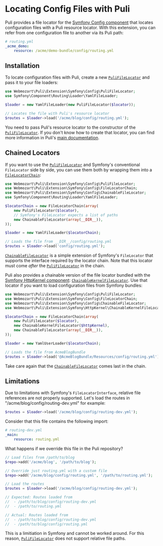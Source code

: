 Locating Config Files with Puli
===============================

Puli provides a file locator for the [Symfony Config component] that locates
configuration files with a Puli resource locator. With this extension, you can
refer from one configuration file to another via its Puli path:

```yaml
# routing.yml
_acme_demo:
    resource: /acme/demo-bundle/config/routing.yml
```

Installation
------------

To locate configuration files with Puli, create a new [`PuliFileLocator`] and
pass it to your file loaders:

```php
use Webmozart\Puli\Extension\Symfony\Config\PuliFileLocator;
use Symfony\Component\Routing\Loader\YamlFileLoader;

$loader = new YamlFileLoader(new PuliFileLocator($locator));

// Locates the file with Puli's resource locator
$routes = $loader->load('/acme/blog/config/routing.yml');
```

You need to pass Puli's resource locator to the constructor of the
[`PuliFileLocator`]. If you don't know how to create that locator, you can find
more information in Puli's [main documentation].

Chained Locators
----------------

If you want to use the [`PuliFileLocator`] and Symfony's conventional
`FileLocator` side by side, you can use them both by wrapping them into a
[`FileLocatorChain`]:

```php
use Webmozart\Puli\Extension\Symfony\Config\PuliFileLocator;
use Webmozart\Puli\Extension\Symfony\Config\FileLocatorChain;
use Webmozart\Puli\Extension\Symfony\Config\ChainableFileLocator;
use Symfony\Component\Routing\Loader\YamlFileLoader;

$locatorChain = new FileLocatorChain(array(
    new PuliFileLocator($locator),
    // Symfony's FileLocator expects a list of paths
    new ChainableFileLocator(array(__DIR__)),
));

$loader = new YamlFileLoader($locatorChain);

// Loads the file from __DIR__/config/routing.yml
$routes = $loader->load('config/routing.yml');
```

[`ChainableFileLocator`] is a simple extension of Symfony's `FileLocator` that
supports the interface required by the locator chain. Note that this locator
must come *after* the [`PuliFileLocator`] in the chain.

Puli also provides a chainable version of the file locator bundled with the
[Symfony HttpKernel component]: [`ChainableKernelFileLocator`]. Use that
locator if you want to load configuration files from Symfony bundles:

```php
use Webmozart\Puli\Extension\Symfony\Config\PuliFileLocator;
use Webmozart\Puli\Extension\Symfony\Config\FileLocatorChain;
use Webmozart\Puli\Extension\Symfony\Config\ChainableFileLocator;
use Webmozart\Puli\Extension\Symfony\HttpKernel\ChainableKernelFileLocator;

$locatorChain = new FileLocatorChain(array(
    new PuliFileLocator($locator),
    new ChainableKernelFileLocator($httpKernel),
    new ChainableFileLocator(array(__DIR__)),
));

$loader = new YamlUserLoader($locatorChain);

// Loads the file from AcmeBlogBundle
$routes = $loader->load('@AcmeBlogBundle/Resources/config/routing.yml');
```

Take care again that the [`ChainableFileLocator`] comes last in the chain.

Limitations
-----------

Due to limitations with Symfony's `FileLocatorInterface`, relative file
references are not properly supported. Let's load the routes in
"/acme/blog/config/routing-dev.yml" for example:

```php
$routes = $loader->load('/acme/blog/config/routing-dev.yml');
```

Consider that this file contains the following import:

```yaml
# routing-dev.yml
_main:
    resource: routing.yml
```

What happens if we override this file in the Puli repository?

```php
// Load files from /path/to/blog
$repo->add('/acme/blog', '/path/to/blog');

// Override just routing.yml with a custom file
$repo->add('/acme/blog/config/routing.yml', '/path/to/routing.yml');

// Load the routes
$routes = $loader->load('/acme/blog/config/routing-dev.yml');

// Expected: Routes loaded from
//  - /path/to/blog/config/routing-dev.yml
//  - /path/to/routing.yml

// Actual: Routes loaded from
//  - /path/to/blog/config/routing-dev.yml
//  - /path/to/blog/config/routing.yml
```

This is a limitiation in Symfony and cannot be worked around. For this
reason, [`PuliFileLocator`] does not support relative file paths.

[Symfony Config component]: http://symfony.com/doc/current/components/config/introduction.html
[Symfony HttpKernel component]: http://symfony.com/doc/current/components/http_kernel/introduction.html
[main documentation]: ../README.md
[`PuliFileLocator`]: ../src/Extension/Symfony/Config/PuliFileLocator.php
[`FileLocatorChain`]: ../src/Extension/Symfony/Config/FileLocatorChain.php
[`ChainableFileLocator`]: ../src/Extension/Symfony/Config/ChainableFileLocator.php
[`ChainableKernelFileLocator`]: ../src/Extension/Symfony/HttpKernel/ChainableKernelFileLocator.php

